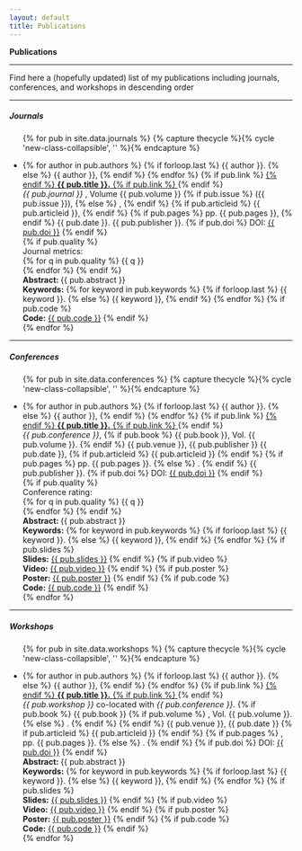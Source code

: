 ```yaml
---
layout: default
title: Publications
---
```

<div class="publications-div">
<div class="big-title" style="align: left"><b><span>Pub</span>lications</b></div>
<hr class="solid">
<p class="normal-paragraph"> Find here a (hopefully updated) list of my publications including journals, conferences, and workshops in descending order</p>
<hr>
<h5 class = "less-title"><span>J</span>ournals</h5>
<ul class = "collapsible">
	{% for pub in site.data.journals %}
    {% capture thecycle %}{% cycle 'new-class-collapsible', '' %}{% endcapture %}
    <li>
        <div class = "collapsible-header {{ thecycle }}" style="text-align:left;"><i class="fa fa-angle-down" data-toggle="collapse"></i>
			<p style="margin-bottom:0px">{% for author in pub.authors %}
				{% if forloop.last %}
					{{ author }}.
				{% else %}
					{{ author }},
				{% endif %}
			{% endfor %}
			{% if pub.link %}
				<a href="{{ pub.link }}">
			{% endif %}
				<b>{{ pub.title }}.</b>
			{% if pub.link %}
				</a>
			{% endif %}
			<br/>
			<em> {{ pub.journal }} </em>,
			Volume {{ pub.volume }}
			{% if pub.issue %}
			({{ pub.issue }}),
            {% else %}
            ,
			{% endif %}
			{% if pub.articleid %}
				{{ pub.articleid }},
			{% endif %}
			{% if pub.pages %}
				pp. {{ pub.pages }},
			{% endif %}
			{{ pub.date }}.
            {{ pub.publisher }}.
			{% if pub.doi %}
			DOI: <a href="{{ pub.doi }}">{{ pub.doi }}</a>
    		{% endif %}
				<br>
				{% if pub.quality %}
				<br>
						Journal metrics:
				<br>
			{% for q in pub.quality %}
								{{ q }}
								<br>
						{% endfor %}
		{% endif %}
			</p>
		</div>
        <div class = "collapsible-body abstract {{ thecycle }}">
        	<span><b>Abstract: </b> {{ pub.abstract }}
        	<br/><b>Keywords:</b>
        	{% for keyword in pub.keywords %}
        		{% if forloop.last %}
        			{{ keyword }}.
    			{% else %}
    				{{ keyword }},
    			{% endif %}
    		{% endfor %}
    		{% if pub.code %}
    		    <br><b>Code:</b> <a href="{{ pub.code }}">{{ pub.code }}</a>
    		{% endif %}
    	</span>
    	</div>
    </li>
    {% endfor %}
</ul>
<hr>
<h5 class = "less-title"><span>C</span>onferences </h5>
<ul class = "collapsible">
	{% for pub in site.data.conferences %}
    {% capture thecycle %}{% cycle 'new-class-collapsible', '' %}{% endcapture %}
    <li>
        <div class = "collapsible-header {{ thecycle }}" style="text-align:left"><i class="fa fa-angle-down" data-toggle="collapse"></i>
			<p style="margin-bottom:0px">{% for author in pub.authors %}
				{% if forloop.last %}
					{{ author }}.
				{% else %}
					{{ author }},
				{% endif %}
			{% endfor %}  
			{% if pub.link %}
				<a href="{{ pub.link }}">
			{% endif %}
				<b>{{ pub.title }}.</b>
			{% if pub.link %}
				</a>
			{% endif %}
			<br/>
			<em>{{ pub.conference }}</em>,
			{% if pub.book %}
				{{ pub.book }}, Vol. {{ pub.volume }}.
			{% endif %}
			{{ pub.venue }},
            {{ pub.publisher }}
			{{ pub.date }},
			{% if pub.articleid %}
				{{ pub.articleid }}
			{% endif %}
			{% if pub.pages %}
				pp. {{ pub.pages }}.
			{% else %}
			.
			{% endif %}
            {{ pub.publisher }}.
			{% if pub.doi %}
			DOI: <a href="{{ pub.doi }}">{{ pub.doi }}</a>
    		{% endif %}
            <br>
            {% if pub.quality %}
            <br>
                Conference rating:
            <br>
			    {% for q in pub.quality %}
                    {{ q }}
                    <br>
                {% endfor %}
    		{% endif %}
            </p>
		</div>
        <div class = "collapsible-body abstract {{ thecycle }}" style="text-align:left">
        	<span><b>Abstract: </b> {{ pub.abstract }}
        	<br/><b>Keywords:</b>
        	{% for keyword in pub.keywords %}
        		{% if forloop.last %}
        			{{ keyword }}.
    			{% else %}
    				{{ keyword }},
    			{% endif %}
    		{% endfor %}
    		{% if pub.slides %}
    		    <br><b>Slides:</b> <a href="{{ pub.slides }}">{{ pub.slides }}</a>
		    {% endif %}
		    {% if pub.video %}
		        <br><b>Video:</b> <a href="{{ pub.video }}">{{ pub.video }}</a>
        	{% endif %}
        	{% if pub.poster %}
        	    <br><b>Poster:</b> <a href="{{ pub.poster }}">{{ pub.poster }}</a>
    	    {% endif %}
    		{% if pub.code %}
    		    <br><b>Code:</b> <a href="{{ pub.code }}">{{ pub.code }}</a>
    		{% endif %}</span>
    	</div>
    </li>
    {% endfor %}
</ul>
<hr>
<h5 class = "less-title"><span>W</span>orkshops</h5>
<ul class = "collapsible">
	{% for pub in site.data.workshops %}
    {% capture thecycle %}{% cycle 'new-class-collapsible', '' %}{% endcapture %}
    <li>
        <div class = "collapsible-header {{ thecycle }}" style="text-align:left"><i class="fa fa-angle-down" data-toggle="collapse"></i>
			<p style="margin-bottom:0px">{% for author in pub.authors %}
				{% if forloop.last %}
					{{ author }}.
				{% else %}
					{{ author }},
				{% endif %}
			{% endfor %}
			{% if pub.link %}
				<a href="{{ pub.link }}">
			{% endif %}
				<b>{{ pub.title }}.</b>
			{% if pub.link %}
				</a>
			{% endif %}
			<br/>
			<em>{{ pub.workshop }}</em> co-located with <em>{{ pub.conference }}</em>.
			{% if pub.book %}
				{{ pub.book }}
				{% if pub.volume %}
					, Vol. {{ pub.volume }}.
				{% else %}
					.
				{% endif %}
			{% endif %}
			{{ pub.venue }},
			{{ pub.date }}
			{% if pub.articleid %}
				{{ pub.articleid }}
			{% endif %}
			{% if pub.pages %}
				, pp. {{ pub.pages }}.
			{% else %}
			.
			{% endif %}
			{% if pub.doi %}
        		DOI: <a href="{{ pub.doi }}">{{ pub.doi }}</a>
    		{% endif %}
			</p>
		</div>
        <div class = "collapsible-body abstract {{ thecycle }}">
        	<span><b>Abstract: </b> {{ pub.abstract }}
        	<br/><b>Keywords:</b>
        	{% for keyword in pub.keywords %}
        		{% if forloop.last %}
        			{{ keyword }}.
    			{% else %}
    				{{ keyword }},
    			{% endif %}
    		{% endfor %}
    		{% if pub.slides %}
    		    <br><b>Slides:</b> <a href="{{ pub.slides }}">{{ pub.slides }}</a>
		    {% endif %}
		    {% if pub.video %}
		        <br><b>Video:</b> <a href="{{ pub.video }}">{{ pub.video }}</a>
        	{% endif %}
        	{% if pub.poster %}
        	    <br><b>Poster:</b> <a href="{{ pub.poster }}">{{ pub.poster }}</a>
    	    {% endif %}
    	    {% if pub.code %}
    		    <br><b>Code:</b> <a href="{{ pub.code }}">{{ pub.code }}</a>
    		{% endif %}
    		</span>
    	</div>
    </li>
    {% endfor %}
</ul>




</div>

